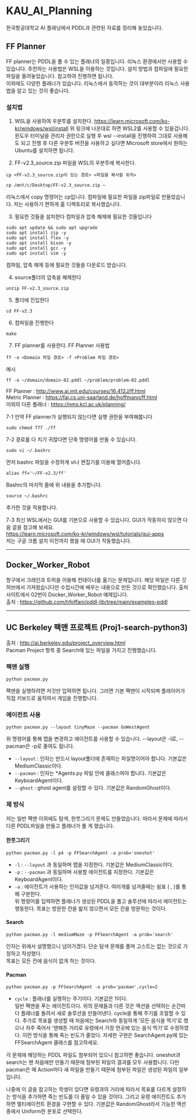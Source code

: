 # KAU_AI_Planning
한국항공대학교 AI 플래닝에서 PDDL과 관련된 자료를 정리해 놓았습니다.

## FF Planner
FF planner는 PDDL을 풀 수 있는 플래너의 일종입니다. 리눅스 환경에서만 사용할 수 있습니다. 추천하는 사용법은 WSL을 이용하는 것입니다. 설치 방법과 컴파일에 필요한 파일을 올려놓았습니다. 참고하여 진행하면 됩니다.   
이외에도 다양한 플래너가 있습니다. 리눅스에서 동작하는 것이 대부분이라 리눅스 사용법을 알고 있는 것이 좋습니다.

### 설치법
1. WSL을 사용하여 우분투를 설치한다.
https://learn.microsoft.com/ko-kr/windows/wsl/install
위 링크에 나온대로 하면 WSL2를 사용할 수 있을겁니다. 윈도우 터미널을 관리자 권한으로 실행 후 wsl --install을 진행하여 그대로 사용해도 되고 진행 후 다른 우분투 버전을 사용하고 싶다면 Microsoft store에서 원하는 Ubuntu를 설치하면 됩니다.   

2. FF-v2.3_source.zip 파일을 WSL의 우분투에 복사한다.
```
cp <FF-v2.3_source.zip이 있는 경로> <파일을 복사할 위치>
```
```
cp /mnt/c/Desktop/FF-v2.3_source.zip ~
```
리눅스에서 copy 명령어는 cp입니다. 컴파일에 필요한 파일을 zip파일로 만들었습니다. 저는 사용하기 편하게 홈 디렉토리로 복사했습니다.   

3. 필요한 것들을 설치한다 컴파일과 압축 해제에 필요한 것들입니다
```
sudo apt update && sudo apt upgrade
sudo apt install zip -y
sudo apt install flex -y
sudo apt install bison -y
sudo apt install gcc -y
sudo apt install vim -y
```
컴파일, 압축 해제 등에 필요한 것들을 다운로드 받습니다.

4. source폴더의 압축을 해제한다
```
unzip FF-v2.3_source.zip
```

5. 폴더에 진입한다
```
cd FF-v2.3
```

6. 컴파일을 진행한다
```
make
```

7. FF planner를 사용한다.
FF Planner 사용법
```
ff -o <Domain 파일 경로> -f <Problem 파일 경로>
```
예시
```
ff -o ~/domain/domain-02.pddl ~/problem/problem-02.pddl
```

FF Planner : http://www.ai.mit.edu/courses/16.412J/ff.html   
Metric Planner : https://fai.cs.uni-saarland.de/hoffmann/ff.html   
이외의 다른 플래너 : https://nms.kcl.ac.uk/planning/   

7-1 만약 FF planner가 실행되지 않는다면 실행 권한을 부여해봅니다
```
sudo chmod 777 ./ff
```

7-2 경로를 다 치기 귀찮다면 단축 명령어를 만들 수 있습니다.
```
sudo vi ~/.bashrc
```
먼저 bashrc 파일을 수정하게 vi나 편집기를 이용해 열어줍니다.
```
alias ff='~/FF-v2.3/ff'
```
Bashrc의 마지막 줄에 위 내용을 추가합니다.
```
source ~/.bashrc
```
추가한 것을 적용합니다.   

7-3 최신 WSL에서는 GUI를 기본으로 사용할 수 있습니다. GUI가 작동하지 않으면 다음 글을 참고해 보세요.   
https://learn.microsoft.com/ko-kr/windows/wsl/tutorials/gui-apps   
저는 구글 크롬 설치 이전까지 했을 때 GUI가 작동했습니다.   


----------------------------------
## Docker_Worker_Robot
항구에서 크레인과 트럭을 이용해 컨테이너를 옮기는 문제입니다. 해당 파일은 다른 깃허브에서 가져왔습니다만 수업시간에 배우는 내용으로 만든 것으로 확인했습니다.
출처 사이트에서 02번이 Docker_Worker_Robot 예제입니다.   
출처 : https://github.com/hfoffani/pddl-lib/tree/main/examples-pddl

   -------------------------------------------------
## UC Berkeley 팩맨 프로젝트 (Proj1-search-python3)   
출처 : http://ai.berkeley.edu/project_overview.html   
Pacman Project 항목 중 Search에 있는 파일을 가지고 진행했습니다.   

### 팩맨 실행
```
python pacman.py
```
팩맨을 실행하려면 저것만 입력하면 됩니다. 그러면 기본 팩맨이 시작되며 플레이어가 직접 키보드로 움직여서 게임을 진행합니다.

### 에이전트 사용
```
python pacman.py --layout tinyMaze --pacman GoWestAgent
```
위 명령어를 통해 맵을 변경하고 에이전트를 사용할 수 있습니다. --layout은 -l로, --pacman은 -p로 줄여도 됩니다.    
- ```--layout``` : 인자는 반드시 layout폴더에 존재하는 파일명이어야 합니다. 기본값은 MediumClassic이다.   
- ```--pacman``` : 인자는 *Agents.py 파일 안에 클래스여야 합니다. 기본값은 KeyboardAgent이다.
- ```--ghost``` : ghost agent를 설정할 수 있다. 기본값은 RandomGhost이다.

### 제 방식
저는 일반 팩맨 이외에도 탐색, 한붓그리기 문제도 만들었습니다. 따라서 문제에 따라서 다른 PDDL파일을 만들고 플래너가 풀 게 했습니다.   

#### 한붓그리기
```
python pacman.py -l p4 -p FFSearchAgent -a prob='oneshot'
```
- ```-l``` : ```--layout``` 과 동일하며 맵을 지정한다. 기본값은 MediumClassic이다.   
- ```-p``` : ```--pacman``` 과 동일하며 사용할 에이전트를 지정한다. 기본값은 KeyboardAgent이다.   
- ```-a``` : 에이전트가 사용하는 인자값을 넘겨준다. 여러개를 넘겨줄때는 쉼표 ( , )를 통해 구분한다.   
위 명령어를 입력하면 플래너가 생성된 PDDL을 풀고 솔루션에 따라서 에이전트는 행동한다. 목표는 방문한 칸을 밟지 않으면서 모든 칸을 방문하는 것이다.   

#### Search
```
python pacman.py -l mediumMaze -p FFSearchAgent -a prob='search'
```
인자는 위에서 설명했으니 넘어가겠다. 단순 탐색 문제를 풀며 고스트는 없는 것으로 가정하고 작성했다.   
목표는 모든 칸에 음식이 없게 하는 것이다.   

#### Pacman
```
python pacman.py -p FFSearchAgent -a prob='pacman',cycle=2
```
- ```cycle``` : 플래너를 실행하는 주기이다. 기본값은 1이다.   
일반 팩맨을 푸는 에이전트이다. 위의 문제들과 다른 것은 액션을 선택하는 순간마다 플래너를 돌려서 새로 솔루션을 만들어낸다. cycle을 통해 주기를 조절할 수 있다.
추가로 목표를 생성할 때 처음에는 Search와 동일하게 '모든 음식을 먹기'로 했으나 자주 죽어서 '맨해튼 거리로 유령에서 가장 먼곳에 있는 음식 먹기'로 수정하였다. 이런 방식을 통해 죽는 빈도가 줄었다.
자세한 구현은 SearchAgent.py에 있는 FFSearchAgent 클래스를 참고하세요.
   
각 문제에 해당하는 PDDL 파일도 첨부되어 있으니 참고하면 좋습니다. oneshot과 search는 맨 처음에만 만들기 때문에 첨부된 파일의 결과를 모두 사용합니다. 다만 pacman은 매 Action마다 새 파일을 만들기 때문에 첨부된 파일은 생성된 파일의 일부입니다.
      
나중에 이 글을 참고하는 학생이 있다면 유령과의 거리에 따라서 목표를 다르게 설정하는 방식을 추가하면 죽는 빈도를 더 줄일 수 있을 것이다.
그리고 유령 에이전트도 추가하면 멀티에이전트 환경을 구현할 수 있다. 기본값은 RandomGhost라서 가능한 액션 중에서 Uniform한 분포로 선택한다.

